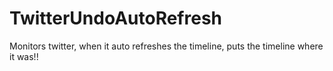 # TwitterUndoAutoRefresh
Monitors twitter, when it auto refreshes the timeline, puts the timeline where it was!!
